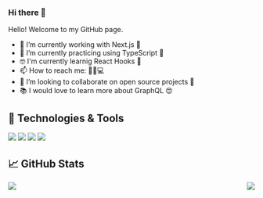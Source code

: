 ### Hi there 👋
Hello! Welcome to my GitHub page.


- 🔭 I’m currently working with Next.js 🚀
- 🌱 I’m currently practicing using TypeScript 💪
- 🤓 I'm currently learnig React Hooks 🤿
- 📫 How to reach me: 📧📱💻
- 👯 I’m looking to collaborate on open source projects 🤗
- 📚 I would love to learn more about GraphQL 😍

## 🔧 Technologies & Tools
![](https://img.shields.io/badge/Code-JavaScript-informational?style=flat&logo=javascript&logoColor=yellow&color=2bbc8a)
![](https://img.shields.io/badge/Code-React-informational?style=flat&logo=react&logoColor=blue&color=2bbc8a)
![](https://img.shields.io/badge/Code-Redux-informational?style=flat&logo=redux&logoColor=violet&color=2bbc8a)
![](https://img.shields.io/badge/Code-Graphql-informational?style=flat&logo=graphql&logoColor=e535ab&color=2bbc8a)


## &#x1f4c8; GitHub Stats

<img align="left" src="https://github-readme-stats.vercel.app/api/top-langs/?username=andrmaz&theme=dracula" />
<img align="right" src="https://github-readme-stats.vercel.app/api/?username=andrmaz&theme=dracula" />


